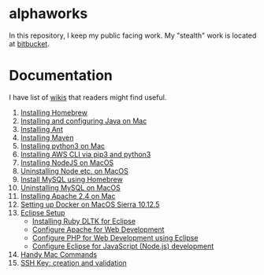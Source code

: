 # alphaworks
In this repository, I keep my public facing work.
My "stealth" work is located at [bitbucket](https://bitbucket.org/rajivkanaujia/).

# Documentation
I have list of [wikis](https://github.com/rajivkanaujia/alphaworks/wiki) that readers might find useful.
1. [Installing Homebrew](https://github.com/rajivkanaujia/alphaworks/wiki/Installing-Homebrew)
2. [Installing and configuring Java on Mac](https://github.com/rajivkanaujia/alphaworks/wiki/Installing-and-configuring-Java-on-Mac)
3. [Installing Ant](https://github.com/rajivkanaujia/alphaworks/wiki/Installing-Ant)
4. [Installing Maven](https://github.com/rajivkanaujia/alphaworks/wiki/Installing-Maven)
5. [Installing python3 on Mac](https://github.com/rajivkanaujia/alphaworks/wiki/Installing-python3-on-Mac)
6. [Installing AWS CLI via pip3 and python3](https://github.com/rajivkanaujia/alphaworks/wiki/Installing-AWS-CLI-via-pip3-and-python3)
7. [Installing NodeJS on MacOS](https://github.com/rajivkanaujia/alphaworks/wiki/Installing-NodeJS-on-MacOS)
8. [Uninstalling Node etc. on MacOS](https://github.com/rajivkanaujia/alphaworks/wiki/Uninstalling-Node-etc.-on-MacOS)
9. [Install MySQL using Homebrew](https://github.com/rajivkanaujia/alphaworks/wiki/Install-MySQL-using-Homebrew)
10. [Uninstalling MySQL on MacOS](https://github.com/rajivkanaujia/alphaworks/wiki/Uninstalling-MySQL-on-MacOS)
11. [Installing Apache 2.4 on Mac](https://github.com/rajivkanaujia/alphaworks/wiki/Installing-Apache-2.4-on-Mac)
12. [Setting up Docker on MacOS Sierra 10.12.5](https://github.com/rajivkanaujia/alphaworks/wiki/Setting-up-Docker-on-MacOS-Sierra-10.12.5)
13. [Eclipse Setup](https://github.com/rajivkanaujia/alphaworks/wiki/Eclipse-Setup)
    * [Installing Ruby DLTK for Eclipse](https://github.com/rajivkanaujia/alphaworks/wiki/Installing-Ruby-DLTK-for-Eclipse)
    * [Configure Apache for Web Development](https://github.com/rajivkanaujia/alphaworks/wiki/Configure-Apache-for-Web-Development)
    * [Configure PHP for Web Development using Eclipse](https://github.com/rajivkanaujia/alphaworks/wiki/Configure-PHP-for-Web-Development-using-Eclipse)
    * [Configure Eclipse for JavaScript (Node.js) development](https://github.com/rajivkanaujia/alphaworks/wiki/Configure-Eclipse-for-JavaScript-(Node.js)-development)
14. [Handy Mac Commands](https://github.com/rajivkanaujia/alphaworks/wiki/Handy-Mac-Commands)
15. [SSH Key: creation and validation](https://github.com/rajivkanaujia/alphaworks/wiki/SSH-Key-creation-and-validation)
